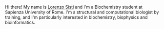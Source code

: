 Hi there! My name is [Lorenzo Sisti](https://sites.google.com/view/lorenzosisti) and I'm a Biochemistry student at Sapienza University of Rome. I'm a structural and computational biologist by training, and I'm particularly interested in biochemistry, biophysics and bioinformatics.
<!--
**LorenzoSisti/LorenzoSisti** is a ✨ _special_ ✨ repository because its `README.md` (this file) appears on your GitHub profile.

Here are some ideas to get you started:

- 🔭 I’m currently working on ...
- 🌱 I’m currently learning ...
- 👯 I’m looking to collaborate on ...
- 🤔 I’m looking for help with ...
- 💬 Ask me about ...
- 📫 How to reach me: ...
- 😄 Pronouns: ...
- ⚡ Fun fact: ...
-->

